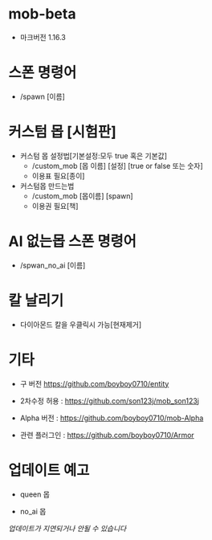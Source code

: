 # mob-beta
- 마크버전 1.16.3

# 스폰 명령어 
- /spawn [이름]

# 커스텀 몹 [시험판]
- 커스텀 몹 설정법[기본설정:모두 true 혹은 기본값] 
  - /custom_mob [몹 이름] [설정] [true or false 또는 숫자] 
  - 이용표 필요[종이]
- 커스텀몹 만드는법
  - /custom_mob [몹이름] [spawn]
  - 이용권 필요[책]
# AI 없는몹 스폰 명령어 
- /spwan_no_ai [이름]

# 칼 날리기
- 다이아몬드 칼을 우클릭시 가능[현재제거]

# 기타
- 구 버전 https://github.com/boyboy0710/entity

- 2차수정 허용 : https://github.com/son123j/mob_son123j

- Alpha 버전 : https://github.com/boyboy0710/mob-Alpha 

- 관련 플러그인 : https://github.com/boyboy0710/Armor
# 업데이트 예고
- queen 몹

- no_ai 몹

*업데이트가 지연되거나 안될 수 있습니다*
